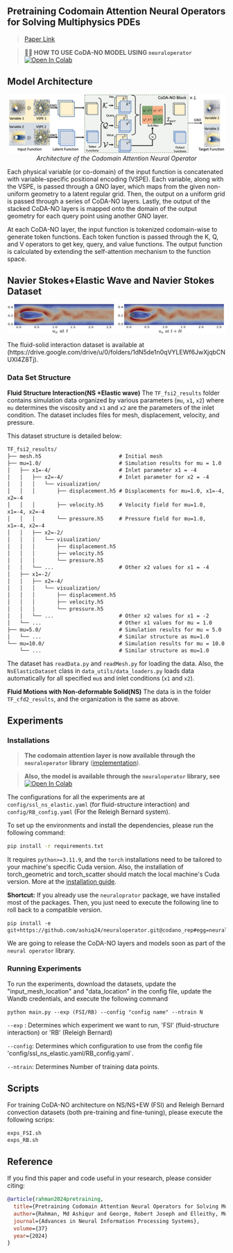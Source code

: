 



## Pretraining  Codomain Attention Neural Operators for Solving Multiphysics PDEs 

> [Paper Link](https://arxiv.org/pdf/2403.12553.pdf)

>  **🚀🚀 HOW TO USE CoDA-NO MODEL USING `neuraloperator`** [![Open In Colab](https://colab.research.google.com/assets/colab-badge.svg)](https://colab.research.google.com/drive/1W6Qy5Mk_vEjZgrA0tWMespXqKEYDOdc6?usp=sharing)

## Model Architecture
<p align="center">
    <img src="https://github.com/ashiq24/CoDA-NO/blob/web_resources/images/pipe_line.png" alt="">
    <br>
    <em>  Architecture of the Codomain Attention Neural Operator</em>
</p>
Each physical variable (or co-domain) of the input function is concatenated with variable-specific positional encoding (VSPE). Each variable, along with the VSPE, is passed through a GNO layer, which maps from the given non-uniform geometry to a latent regular grid. Then, the output on a uniform grid
is passed through a series of CoDA-NO layers. Lastly, the output of the stacked CoDA-NO layers is mapped onto the domain of the
output geometry for each query point using another GNO layer.

At each CoDA-NO layer, the input function is tokenized codomain-wise to generate token functions. Each token function is passed through the K, Q, and V operators to get key, query, and value functions. The output function is calculated by extending the self-attention mechanism to the function space.


## Navier Stokes+Elastic Wave and Navier Stokes Dataset
<p align="center">
    <img src="https://github.com/ashiq24/CoDA-NO/blob/web_resources/images/data_vis.png" alt="">
    <br>
</p>
The fluid-solid interaction dataset is available at (https://drive.google.com/drive/u/0/folders/1dN5de1n0qVYLEWf6JwXjqbCNUXl4Z8Tj).

### Data Set Structure

**Fluid Structure Interaction(NS +Elastic wave)**
The `TF_fsi2_results` folder contains simulation data organized by various parameters (`mu`, `x1`, `x2`) where `mu` determines the viscosity and `x1` and `x2` are the parameters of the inlet condition. The dataset includes files for mesh, displacement, velocity, and pressure. 

This dataset structure is detailed below:

```plaintext
TF_fsi2_results/
├── mesh.h5                         # Initial mesh
├── mu=1.0/                         # Simulation results for mu = 1.0
│   ├── x1=-4/                      # Inlet parameter x1 = -4
│   │   ├── x2=-4/                  # Inlet parameter for x2 = -4
│   │   │   └── visualization/      
│   │   │       ├── displacement.h5 # Displacements for mu=1.0, x1=-4, x2=-4
│   │   │       ├── velocity.h5     # Velocity field for mu=1.0, x1=-4, x2=-4
│   │   │       └── pressure.h5     # Pressure field for mu=1.0, x1=-4, x2=-4
│   │   ├── x2=-2/
│   │   │   └── visualization/
│   │   │       ├── displacement.h5
│   │   │       ├── velocity.h5
│   │   │       └── pressure.h5
│   │   └── ...                     # Other x2 values for x1 = -4
│   ├── x1=-2/
│   │   ├── x2=-4/
│   │   │   └── visualization/
│   │   │       ├── displacement.h5
│   │   │       ├── velocity.h5
│   │   │       └── pressure.h5
│   │   └── ...                     # Other x2 values for x1 = -2
│   └── ...                         # Other x1 values for mu = 1.0
├── mu=5.0/                         # Simulation results for mu = 5.0
│   └── ...                         # Similar structure as mu=1.0
└── mu=10.0/                        # Simulation results for mu = 10.0
    └── ...                         # Similar structure as mu=1.0
```
The dataset has `readData.py` and `readMesh.py` for loading the data. Also, the `NsElasticDataset` class in `data_utils/data_loaders.py` loads data automatically for all specified `mu`s and inlet conditions (`x1` and `x2`).

**Fluid Motions with Non-deformable Solid(NS)**
The data is in the folder `TF_cfd2_results`, and the organization is the same as above. 
 
## Experiments

### Installations

> **The codomain attention layer is now available through the `neuraloperator` library** ([implementation](https://github.com/neuraloperator/neuraloperator/blob/main/neuralop/layers/coda_blocks.py)).

> **Also, the model is available through the `neuraloperator` library, see** [![Open In Colab](https://colab.research.google.com/assets/colab-badge.svg)](https://colab.research.google.com/drive/1W6Qy5Mk_vEjZgrA0tWMespXqKEYDOdc6?usp=sharing)

The configurations for all the experiments are at `config/ssl_ns_elastic.yaml` (for fluid-structure interaction) and `config/RB_config.yaml` (For the Releigh Bernard system).

To set up the environments and install the dependencies, please run the following command:
```bash
pip install -r requirements.txt
```
It requires `python>=3.11.9`, and the `torch` installations need to be tailored to your machine's specific Cuda version. Also, the installation of torch_geometric and torch_scatter should match the local machine's Cuda version. More at the [installation guide](https://pytorch-geometric.readthedocs.io/en/latest/). 

**Shortcut:** If you already use the `neuraloprator` package, we have installed most of the packages. Then, you just need to execute the following line to roll back to a compatible version.

```
pip install -e git+https://github.com/ashiq24/neuraloperator.git@codano_rep#egg=neuraloperator
```

We are going to release the CoDA-NO layers and models soon as part of the `neural operator` library. 

### Running Experiments
To run the experiments, download the datasets, update the "input_mesh_location" and "data_location" in the config file,  update the Wandb credentials, and execute the following command

```
python main.py --exp (FSI/RB) --config "config name" --ntrain N
```

`--exp`  : Determines which experiment we want to run, 'FSI' (fluid-structure interaction) or 'RB' (Releigh Bernard)

`--config`: Determines which configuration to use from the config file 'config/ssl_ns_elastic.yaml/RB_config.yaml`.

`--ntrain`: Determines Number of training data points.

## Scripts
For training CoDA-NO architecture on NS/NS+EW (FSI) and Releigh Bernard convection datasets (both pre-training and fine-tuning), please execute the following scrips:
```
exps_FSI.sh
exps_RB.sh
```


## Reference
If you find this paper and code useful in your research, please consider citing:
```bibtex
@article{rahman2024pretraining,
  title={Pretraining Codomain Attention Neural Operators for Solving Multiphysics PDEs},
  author={Rahman, Md Ashiqur and George, Robert Joseph and Elleithy, Mogab and Leibovici, Daniel and Li, Zongyi and Bonev, Boris and White, Colin and Berner, Julius and Yeh, Raymond A and Kossaifi, Jean and Azizzadenesheli, Kamyar and Anandkumar, Anima},
  journal={Advances in Neural Information Processing Systems},
  volume={37}
  year={2024}
}
```
